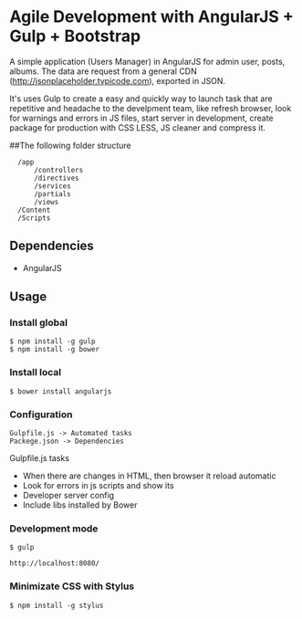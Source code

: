 # Agile Development with AngularJS + Gulp + Bootstrap

A simple application (Users Manager) in AngularJS for admin user, posts, albums.
The data are request from a general CDN (http://jsonplaceholder.typicode.com), exported in JSON.

It's uses Gulp to create a easy and quickly way to launch task that are repetitive and headache to the develpment team, like refresh browser, look for warnings and errors in JS files, start server in development, create package for production with CSS LESS, JS cleaner and compress it.


##The following folder structure
```
  /app
      /controllers      
      /directives
      /services
      /partials
      /views
  /Content
  /Scripts    
```

## Dependencies
- AngularJS

## Usage
### Install global
```
$ npm install -g gulp
$ npm install -g bower
```

### Install local
```
$ bower install angularjs

```
### Configuration
```
Gulpfile.js -> Automated tasks
Packege.json -> Dependencies

```

Gulpfile.js tasks
- When there are changes in HTML, then browser it reload automatic
- Look for errors in js scripts and show its
- Developer server config
- Include libs installed by Bower

### Development mode
```
$ gulp

http://localhost:8080/
```


### Minimizate CSS with Stylus
```
$ npm install -g stylus
```


